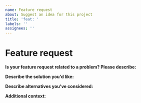 ```yaml
---
name: Feature request
about: Suggest an idea for this project
title: 'feat: '
labels: ''
assignees: ''
---
```


# Feature request

**Is your feature request related to a problem? Please describe:**
<!--
A clear and concise description of what the problem is. Ex. I'm always frustrated when [...]
-->



**Describe the solution you'd like:**
<!--
A clear and concise description of what you want to happen.
-->



**Describe alternatives you've considered:**
<!--
A clear and concise description of any alternative solutions or features you've considered.
-->



**Additional context:**
<!--
Add any other context or screenshots about the feature request here.
-->


